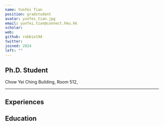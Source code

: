```yaml
---
name: Yunfei Tian
position: gradstudent
avatar: yunfei_tian.jpg
email: yunfei.tian@connect.hku.hk
scholar: 
web: 
github: robbie194
twitter: 
joined: 2024
left: ""
---
```






## Ph.D. Student


<i class="fa fa-building"></i> Chow Yei Ching Building, Room 512, 

<hr>

## Experiences


## Education


